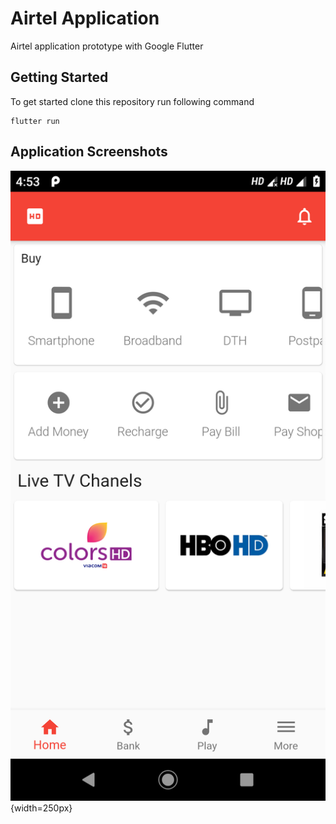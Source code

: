 # Airtel Application

Airtel application prototype with Google Flutter

## Getting Started

To get started clone this repository run following command

```
flutter run
```

## Application Screenshots

![](/screenshots/home.png) {width=250px}
